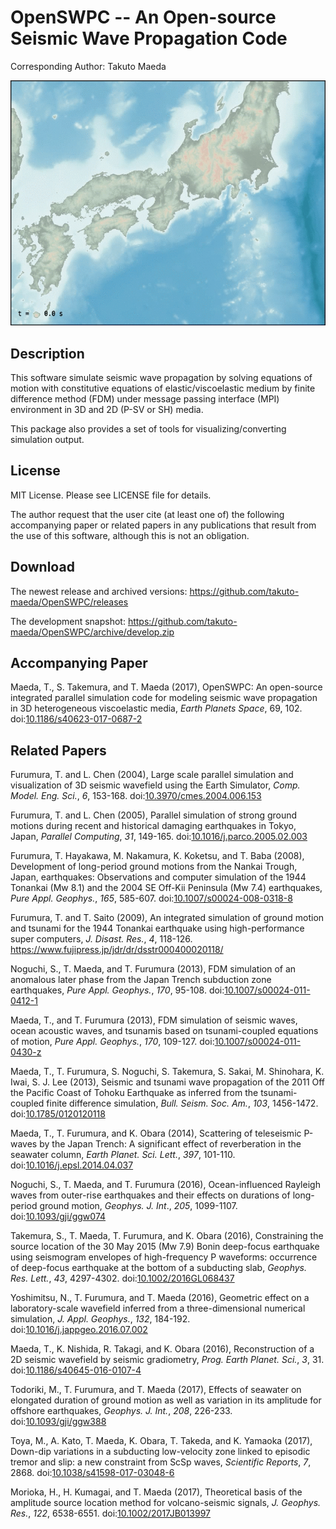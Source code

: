 # OpenSWPC -- An Open-source Seismic Wave Propagation Code

Corresponding Author: Takuto Maeda

![example](./doc/swpc-demo.gif)

## Description

This software simulate seismic wave propagation by
solving equations of motion with constitutive equations of elastic/viscoelastic
medium by finite difference method (FDM) under message passing interface (MPI)
environment in 3D and 2D (P-SV or SH) media.

This package also provides a set of tools for visualizing/converting simulation
output.

## License

MIT License. Please see LICENSE file for details.

The author request that the user cite (at least one of) the following accompanying paper or related papers in any publications that result from the use of this software, although this is not an obligation.

## Download
The newest release and archived versions:
https://github.com/takuto-maeda/OpenSWPC/releases

The development snapshot: https://github.com/takuto-maeda/OpenSWPC/archive/develop.zip


## Accompanying Paper

Maeda, T., S. Takemura, and T. Maeda (2017),
OpenSWPC: An open-source integrated parallel simulation code for modeling seismic wave propagation in 3D heterogeneous viscoelastic media,
_Earth Planets Space_, 69, 102.
doi:[10.1186/s40623-017-0687-2](https://doi.org/10.1186/s40623-017-0687-2)


## Related Papers

Furumura, T. and L. Chen (2004),
Large scale parallel simulation and visualization of 3D seismic wavefield
using the Earth Simulator,
_Comp. Model. Eng. Sci._, _6_, 153-168.
doi:[10.3970/cmes.2004.006.153](https://doi.org/10.3970/cmes.2004.006.153)

Furumura, T. and L. Chen (2005),
Parallel simulation of strong ground motions during recent and historical damaging earthquakes in Tokyo, Japan,
_Parallel Computing_, _31_, 149-165. doi:[10.1016/j.parco.2005.02.003](https://doi.org/10.1016/j.parco.2005.02.003)

Furumura, T. Hayakawa, M. Nakamura, K. Koketsu, and T. Baba (2008),
Development of long-period ground motions from the Nankai Trough, Japan, earthquakes: Observations and computer simulation of the 1944 Tonankai (Mw 8.1) and the 2004 SE Off-Kii Peninsula (Mw 7.4) earthquakes,
_Pure Appl. Geophys._, _165_, 585-607. doi:[10.1007/s00024-008-0318-8](https://doi.org/10.1007/s00024-008-0318-8)

Furumura, T. and T. Saito (2009),
An integrated simulation of ground motion and tsunami for the 1944 Tonankai earthquake using high-performance super computers, _J. Disast. Res._, _4_, 118-126.
https://www.fujipress.jp/jdr/dr/dsstr000400020118/

Noguchi, S., T. Maeda, and T. Furumura (2013),
FDM simulation of an anomalous later phase from the Japan Trench subduction zone earthquakes,
_Pure Appl. Geophys._, _170_, 95-108.
doi:[10.1007/s00024-011-0412-1](https://doi.org/10.1007/s00024-011-0412-1)

Maeda, T., and T. Furumura (2013),
FDM simulation of seismic waves, ocean acoustic waves, and tsunamis based on tsunami-coupled equations of motion,
_Pure Appl. Geophys._, _170_, 109-127.
doi:[10.1007/s00024-011-0430-z](https://doi.org/10.1007/s00024-011-0430-z)

Maeda, T., T. Furumura, S. Noguchi, S. Takemura, S. Sakai, M. Shinohara, K. Iwai, S. J. Lee (2013),
Seismic and tsunami wave propagation of the 2011 Off the Pacific Coast of Tohoku Earthquake as inferred from the tsunami-coupled finite difference simulation,
_Bull. Seism. Soc. Am._, _103_, 1456-1472.
doi:[10.1785/0120120118](https://doi.org/10.1785/0120120118)

Maeda, T., T. Furumura, and K. Obara (2014),
Scattering of teleseismic P-waves by the Japan Trench: A significant effect of reverberation in the seawater column,
_Earth Planet. Sci. Lett._, _397_, 101-110.
doi:[10.1016/j.epsl.2014.04.037](https://doi.org/10.1016/j.epsl.2014.04.037)

Noguchi, S., T. Maeda, and T. Furumura (2016),
Ocean-influenced Rayleigh waves from outer-rise earthquakes and their effects on durations of long-period ground motion,
_Geophys. J. Int_., _205_, 1099-1107.
doi:[10.1093/gji/ggw074](https://doi.org/10.1093/gji/ggw074)

Takemura, S., T. Maeda, T. Furumura, and K. Obara (2016),
Constraining the source location of the 30 May 2015 (Mw 7.9) Bonin deep-focus earthquake using seismogram envelopes of high-frequency P waveforms: occurrence of deep-focus earthquake at the bottom of a subducting slab,
_Geophys. Res. Lett._, _43_, 4297-4302.
doi:[10.1002/2016GL068437](https://doi.org/10.1002/2016GL068437)

Yoshimitsu, N., T. Furumura, and T. Maeda (2016),
Geometric effect on a laboratory-scale wavefield inferred from a three-dimensional numerical simulation,
_J. Appl. Geophys._, _132_, 184-192.
doi:[10.1016/j.jappgeo.2016.07.002](https://doi.org/10.1016/j.jappgeo.2016.07.002)

Maeda, T., K. Nishida, R. Takagi, and K. Obara (2016),
Reconstruction of a 2D seismic wavefield by seismic gradiometry,
_Prog. Earth Planet. Sci._, _3_, 31.
doi:[10.1186/s40645-016-0107-4](https://doi.org/10.1186/s40645-016-0107-4)

Todoriki, M., T. Furumura, and T. Maeda (2017),
Effects of seawater on elongated duration of ground motion as well as variation in its amplitude for offshore earthquakes,
_Geophys. J. Int._, _208_, 226-233.
doi:[10.1093/gji/ggw388](https://doi.org/10.1093/gji/ggw388)

Toya, M., A. Kato, T. Maeda, K. Obara, T. Takeda, and K. Yamaoka (2017),
Down-dip variations in a subducting low-velocity zone linked to episodic tremor and slip: a new constraint from ScSp waves,
_Scientific Reports_, _7_, 2868.
doi:[10.1038/s41598-017-03048-6](https://doi.org/10.1038/s41598-017-03048-6)

Morioka, H., H. Kumagai, and T. Maeda (2017),
Theoretical basis of the amplitude source location method for volcano-seismic signals, _J. Geophys. Res._, _122_, 6538-6551.
doi:[10.1002/2017JB013997](https://doi.org/10.1002/2017JB013997)
